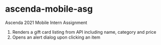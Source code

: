 # ascenda-mobile-asg
Ascenda 2021 Mobile Intern Assignment
<ol>
  <li>Renders a gift card listing from API including name, category and price</li>
  <li>Opens an alert dialog upon clicking an item</li>
</ol>
